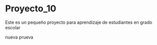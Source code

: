 # Proyecto_10
Este es un pequeño proyecto para aprendizaje de estudiantes en grado escolar 

nueva prueva 
